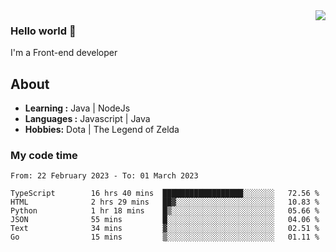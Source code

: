 <img align='right' src="https://github-readme-stats.vercel.app/api?username=jumodada&show_icons=true&theme=vue">

### Hello world 👋

I'm a Front-end developer 
    
## About
-  **Learning :** Java | NodeJs
-  **Languages :** Javascript | Java
-  **Hobbies:** Dota | The Legend of Zelda

### My code time

<!--START_SECTION:waka-->

```text
From: 22 February 2023 - To: 01 March 2023

TypeScript        16 hrs 40 mins  ██████████████████░░░░░░░   72.56 %
HTML              2 hrs 29 mins   ██▓░░░░░░░░░░░░░░░░░░░░░░   10.83 %
Python            1 hr 18 mins    █▒░░░░░░░░░░░░░░░░░░░░░░░   05.66 %
JSON              55 mins         █░░░░░░░░░░░░░░░░░░░░░░░░   04.06 %
Text              34 mins         ▓░░░░░░░░░░░░░░░░░░░░░░░░   02.51 %
Go                15 mins         ▒░░░░░░░░░░░░░░░░░░░░░░░░   01.11 %
```

<!--END_SECTION:waka-->

